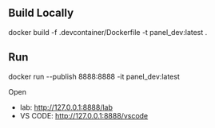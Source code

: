 ## Build Locally

docker build -f .devcontainer/Dockerfile -t panel_dev:latest .

## Run

docker run --publish 8888:8888 -it panel_dev:latest

Open

- lab: http://127.0.0.1:8888/lab
- VS CODE: http://127.0.0.1:8888/vscode
